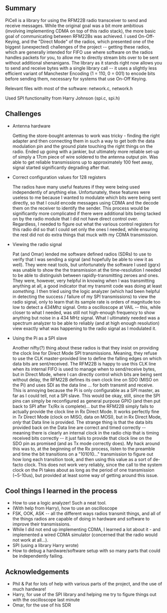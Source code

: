## Summary

PiCell is a library for using the RFM22B radio transceiver to send and receive messages. While the original goal was a bit more ambitious (involving implementing CDMA on top of this radio stack), the more basic goal of communicating between RFM22Bs was achieved. I used On-Off-Keying, and the "Direct Mode" of the radios, which presented one of the biggest (unexpected) challenges of the project -- getting these radios, which are generally intended for FIFO use where software on the radios handles packets for you, to allow me to directly stream bits over to be sent without additional shenanigans. The library as it stands right now allows you to send and receive bytes with a single library call -- it uses a slightly less efficient variant of Manchester Encoding (1 = 110, 0 = 001) to encode bits before sending them, necessary for systems that use On-Off Keying. 

Relevant files with most of the software: network.c, network.h

Used SPI functionality from Harry Johnson (spi.c, spi.h)

## Challenges
* Antenna hardware
    
    Getting the store-bought antennas to work was tricky - finding the right adapter and then connecting them in such a way to get both the data modulation pin and the ground plate touching the right things on the radio. Ended up going with a jankier, but ultimately more reliable set-up of simply a 17cm piece of wire soldered to the antenna output pin. Was able to get reliable transmissions up to approximately 100 feet away, signal started significantly degrading after that. 

* Correct configuration values for 128 registers

    The radios have many useful features if they were being used independently of anything else. Unfortunately, these features were useless to me because I wanted to modulate which bits were being sent directly, so that I could encode messages using CDMA and the decode them on the receiver to identify the sender. This process would be significantly more complicated if there were additional bits being tacked on by the radio module that I did not have direct control over. Regardless, I needed to figure out what the various control registers for this radio did so that I could set only the ones I needed, while ensuring the rest did not do extra things that muck with my CDMA transmission. 

* Viewing the radio signal
    
    Pat (and Omar) lended me software defined radios (SDRs) to use to verify that I was sending a signal (and hopefully be able to view it as well). They were neat tools, but unfortunately the software I used (gqrx) was unable to show the the transmission at the time-resolution I needed to be able to distinguish between rapidly-transmitting zeroes and ones. They were, however, very helpful in knowing when I was transmitting anything at all, a good indicator that my transmit code was doing at least _something_. I then tried using the logic analyzer (which had been helpful in detecting the success / failure of my SPI transmissions) to view the radio signal, only to learn that its sample rate is orders of magnitude too low to detect a 434Mhz signal. Onto a oscilloscope at VAIL -- this, while closer to what I needed, was still not high-enough frequency to show anything but noise in a 434 MHz signal. What I ultimately needed was a spectrum analyzer to be able to reliably (and at high enough resolution) view exactly what was happening to the radio signal as I modulated it.  

* Using the Pi as a SPI slave

    Another nifty(?) thing about these radios is that they insist on providing the clock line for Direct Mode SPI transmissions. Meaning, they refuse to use the CLK master-provided line to define the falling edges on which data bits are sent/received. The RFM22B is happy to use this CLK line when its internal FIFO is used to manage when to send/receive bytes, but in Direct Mode, where I can directly control which bits are being sent without delay, the RFM22B defines its own clock line on SDO (MISO on the Pi) and uses SDI as the data line ... for both transmit and receive. This is annoying because the Pi is only configurable as a SPI master, as far as I could tell, not a SPI slave. This would be okay, still, since the SPI pins can simply be reconfigured as general purpose GPIO (and then put back to SPI after Tx/Rx is complete)... but the RFM22B simply fails to actually provide the clock line in Rx Direct Mode. It works perfectly fine in *Tx* Direct Mode (clock on MISO, data on MOSI), but in Rx Direct Mode, _only_ that Data line is provided. The strange thing is that the data bits provided back on the Data line are correct and timed correctly -- meaning there is clearly an internal clock in the radio chip that is timing received bits correctly -- it just fails to provide that clock line on the SDO pin as promised (and as Tx mode correctly does). My hack around this was to, at the beginning of the Rx process, listen to the preamble and time the bit transitions on a "101010..." transmission to figure out how long each transition took, and then using this value as a sort of de-facto clock. This does not work very reliably, since the call to the system clock on the Pi takes about as long as the period of one transmission (~5-10us), but provided at least some way of getting around this issue. 

## Cool things I learned in the process
* How to use a logic analyzer! Such a neat tool.
* (With help from Harry), how to use an oscilloscope
* FSK, OOK, ASK -- all the different ways radios transmit things, and all of the things radios are capable of doing in hardware and software to improve their transmissions.
* While I did not end up implementing CDMA, I learned a lot about it - and implemented a wired CDMA simulator (concerned that the radio would not work at all...).
* SPI (using a library Harry wrote) 
* How to debug a hardware/software setup with so many parts that could be independently failing.

## Acknowledgements
* Phil & Pat for lots of help with various parts of the project, and the use of much hardware!
* Harry, for use of the SPI library and helping me try to figure things out with the oscilloscope last minute
* Omar, for the use of his SDR
